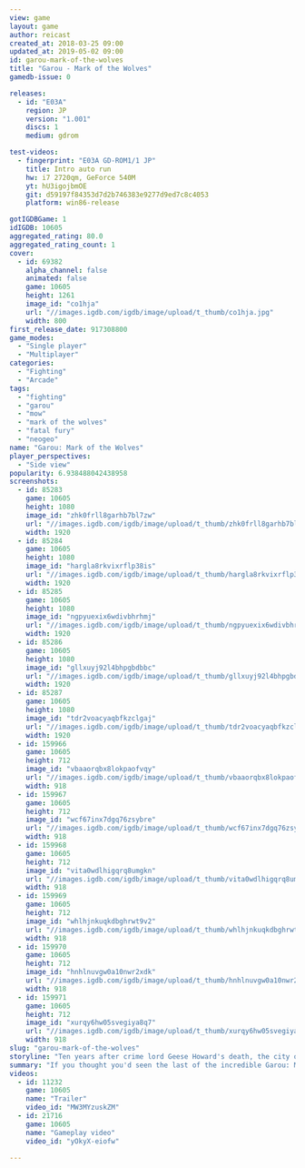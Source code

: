 ```yaml
---
view: game
layout: game
author: reicast
created_at: 2018-03-25 09:00
updated_at: 2019-05-02 09:00
id: garou-mark-of-the-wolves
title: "Garou - Mark of the Wolves"
gamedb-issue: 0

releases:
  - id: "E03A"
    region: JP
    version: "1.001"
    discs: 1
    medium: gdrom

test-videos:
  - fingerprint: "E03A GD-ROM1/1 JP"
    title: Intro auto run
    hw: i7 2720qm, GeForce 540M
    yt: hU3igojbmOE
    git: d59197f84353d7d2b746383e9277d9ed7c8c4053
    platform: win86-release

gotIGDBGame: 1
idIGDB: 10605
aggregated_rating: 80.0
aggregated_rating_count: 1
cover:
  - id: 69382
    alpha_channel: false
    animated: false
    game: 10605
    height: 1261
    image_id: "co1hja"
    url: "//images.igdb.com/igdb/image/upload/t_thumb/co1hja.jpg"
    width: 800
first_release_date: 917308800
game_modes:
  - "Single player"
  - "Multiplayer"
categories:
  - "Fighting"
  - "Arcade"
tags:
  - "fighting"
  - "garou"
  - "mow"
  - "mark of the wolves"
  - "fatal fury"
  - "neogeo"
name: "Garou: Mark of the Wolves"
player_perspectives:
  - "Side view"
popularity: 6.938488042438958
screenshots:
  - id: 85283
    game: 10605
    height: 1080
    image_id: "zhk0frll8garhb7bl7zw"
    url: "//images.igdb.com/igdb/image/upload/t_thumb/zhk0frll8garhb7bl7zw.jpg"
    width: 1920
  - id: 85284
    game: 10605
    height: 1080
    image_id: "hargla8rkvixrflp38is"
    url: "//images.igdb.com/igdb/image/upload/t_thumb/hargla8rkvixrflp38is.jpg"
    width: 1920
  - id: 85285
    game: 10605
    height: 1080
    image_id: "ngpyuexix6wdivbhrhmj"
    url: "//images.igdb.com/igdb/image/upload/t_thumb/ngpyuexix6wdivbhrhmj.jpg"
    width: 1920
  - id: 85286
    game: 10605
    height: 1080
    image_id: "gllxuyj92l4bhpgbdbbc"
    url: "//images.igdb.com/igdb/image/upload/t_thumb/gllxuyj92l4bhpgbdbbc.jpg"
    width: 1920
  - id: 85287
    game: 10605
    height: 1080
    image_id: "tdr2voacyaqbfkzclgaj"
    url: "//images.igdb.com/igdb/image/upload/t_thumb/tdr2voacyaqbfkzclgaj.jpg"
    width: 1920
  - id: 159966
    game: 10605
    height: 712
    image_id: "vbaaorqbx8lokpaofvqy"
    url: "//images.igdb.com/igdb/image/upload/t_thumb/vbaaorqbx8lokpaofvqy.jpg"
    width: 918
  - id: 159967
    game: 10605
    height: 712
    image_id: "wcf67inx7dgq76zsybre"
    url: "//images.igdb.com/igdb/image/upload/t_thumb/wcf67inx7dgq76zsybre.jpg"
    width: 918
  - id: 159968
    game: 10605
    height: 712
    image_id: "vita0wdlhigqrq8umgkn"
    url: "//images.igdb.com/igdb/image/upload/t_thumb/vita0wdlhigqrq8umgkn.jpg"
    width: 918
  - id: 159969
    game: 10605
    height: 712
    image_id: "whlhjnkuqkdbghrwt9v2"
    url: "//images.igdb.com/igdb/image/upload/t_thumb/whlhjnkuqkdbghrwt9v2.jpg"
    width: 918
  - id: 159970
    game: 10605
    height: 712
    image_id: "hnhlnuvgw0a10nwr2xdk"
    url: "//images.igdb.com/igdb/image/upload/t_thumb/hnhlnuvgw0a10nwr2xdk.jpg"
    width: 918
  - id: 159971
    game: 10605
    height: 712
    image_id: "xurqy6hw05svegiya8q7"
    url: "//images.igdb.com/igdb/image/upload/t_thumb/xurqy6hw05svegiya8q7.jpg"
    width: 918
slug: "garou-mark-of-the-wolves"
storyline: "Ten years after crime lord Geese Howard's death, the city of Southtown has become more peaceful. Now, the stage is the neighbour city known as Second Southtown. A new fighting tournament called &quote;King of Fighters: Maximum Mayhem&quote; starts in the area, and several characters related with the fighters from the old era of King of Fighters tournaments participate within it."
summary: "If you thought you'd seen the last of the incredible Garou: Mark of The Wolves series, you were sorely mistaken. Join classic brawlers and fresh finds (there are 11 new additions in all) for the fighting experience of the decade. The game's three unique modes of play include Offensive, Defensive, and Tactical, and there are plenty of Super Moves and Hidden Abilities to unlock. The realm of 2D fighting has rarely been this exciting, and it gets even more addicting when you play against a friend."
videos:
  - id: 11232
    game: 10605
    name: "Trailer"
    video_id: "MW3MYzuskZM"
  - id: 21716
    game: 10605
    name: "Gameplay video"
    video_id: "yOkyX-eiofw"

---
```

